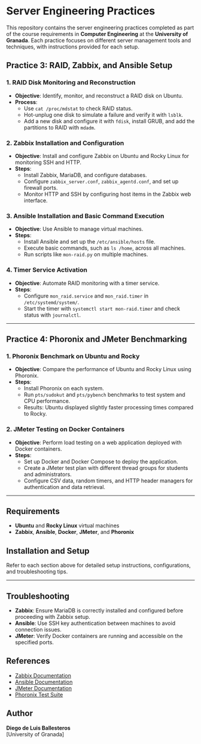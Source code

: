 # Server Engineering Practices

This repository contains the server engineering practices completed as part of the course requirements in **Computer Engineering** at the **University of Granada**. Each practice focuses on different server management tools and techniques, with instructions provided for each setup.

## Practice 3: RAID, Zabbix, and Ansible Setup

### 1. RAID Disk Monitoring and Reconstruction
- **Objective**: Identify, monitor, and reconstruct a RAID disk on Ubuntu.
- **Process**: 
  - Use `cat /proc/mdstat` to check RAID status.
  - Hot-unplug one disk to simulate a failure and verify it with `lsblk`.
  - Add a new disk and configure it with `fdisk`, install GRUB, and add the partitions to RAID with `mdadm`.

### 2. Zabbix Installation and Configuration
- **Objective**: Install and configure Zabbix on Ubuntu and Rocky Linux for monitoring SSH and HTTP.
- **Steps**:
  - Install Zabbix, MariaDB, and configure databases.
  - Configure `zabbix_server.conf`, `zabbix_agentd.conf`, and set up firewall ports.
  - Monitor HTTP and SSH by configuring host items in the Zabbix web interface.

### 3. Ansible Installation and Basic Command Execution
- **Objective**: Use Ansible to manage virtual machines.
- **Steps**:
  - Install Ansible and set up the `/etc/ansible/hosts` file.
  - Execute basic commands, such as `ls /home`, across all machines.
  - Run scripts like `mon-raid.py` on multiple machines.

### 4. Timer Service Activation
- **Objective**: Automate RAID monitoring with a timer service.
- **Steps**:
  - Configure `mon_raid.service` and `mon_raid.timer` in `/etc/systemd/system/`.
  - Start the timer with `systemctl start mon-raid.timer` and check status with `journalctl`.

---

## Practice 4: Phoronix and JMeter Benchmarking

### 1. Phoronix Benchmark on Ubuntu and Rocky
- **Objective**: Compare the performance of Ubuntu and Rocky Linux using Phoronix.
- **Steps**:
  - Install Phoronix on each system.
  - Run `pts/sudokut` and `pts/pybench` benchmarks to test system and CPU performance.
  - Results: Ubuntu displayed slightly faster processing times compared to Rocky.

### 2. JMeter Testing on Docker Containers
- **Objective**: Perform load testing on a web application deployed with Docker containers.
- **Steps**:
  - Set up Docker and Docker Compose to deploy the application.
  - Create a JMeter test plan with different thread groups for students and administrators.
  - Configure CSV data, random timers, and HTTP header managers for authentication and data retrieval.

---

## Requirements
- **Ubuntu** and **Rocky Linux** virtual machines
- **Zabbix**, **Ansible**, **Docker**, **JMeter**, and **Phoronix**

## Installation and Setup
Refer to each section above for detailed setup instructions, configurations, and troubleshooting tips.

---

## Troubleshooting
- **Zabbix**: Ensure MariaDB is correctly installed and configured before proceeding with Zabbix setup.
- **Ansible**: Use SSH key authentication between machines to avoid connection issues.
- **JMeter**: Verify Docker containers are running and accessible on the specified ports.

## References
- [Zabbix Documentation](https://www.zabbix.com/documentation)
- [Ansible Documentation](https://docs.ansible.com)
- [JMeter Documentation](https://jmeter.apache.org)
- [Phoronix Test Suite](https://www.phoronix-test-suite.com)

## Author
**Diego de Luis Ballesteros**  
[University of Granada]
